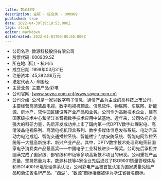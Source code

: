 ```yaml
---
title: 数源科技
description: 主板 - 综合类 - 000909
published: true
date: 2022-04-30T19:18:53.000Z
tags: stock
editor: markdown
dateCreated: 2022-01-01T00:00:00.000Z
---
```


- 公司名称: 数源科技股份有限公司
- 股票代码: 000909.SZ
- 所在地: 浙江 - 杭州市
- 成立日期: 1999年03月31日
- 注册资本: 45,382.86万元
- 法定代表人: 章国经
- 主营业务: 主要产品:彩电
- 公司官网: [www.soyea.com.cn](www.soyea.com.cn)
- 公司介绍: 公司是一家以数字电子信息、通信产品为主业的高科技上市公司，主要经营高清液晶电视、数字电视机顶盒、信息软件、物联网、车联网、新能源、房地产、软件园区建设等产业产品和业务。公司作为高新技术企业，建有国家级技术中心和浙江省音视数字技术应用中试基地。近年来，公司依托自身强大的科研力量，先后开发成功并上市了国内第一代DPTV数字处理彩电、高清液晶电视系列、高清电视机顶盒系列、数字多媒体信息发布系统、电动汽车动力电池成组、智能交通播控系统、智能楼宇门禁安防系统、智能电网监控系统等一大批高新技术、新兴产业产品。其中，DPTV数字技术处理彩电荣获国家电子消费类产品最高奖——中国电子工业科技进步一等奖。公司先后承担并圆满完成了国家级、部省级和市级等多项高新技术项目的研发。公司重视产品质量，坚持质量为本。数源科技等4家企业先后通过了ISO9001质量管理体系和ISO14001环境管理体系认证，公司彩电产品被首批认定为国家质量免检产品和浙江省名牌产品，“西湖”、“数源”商标相继被评为浙江省著名商标。


